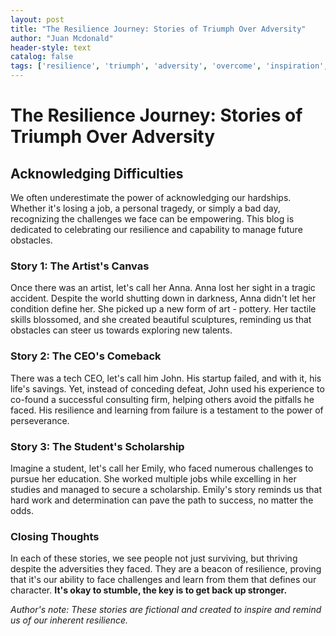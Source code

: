 ```yaml
---
layout: post
title: "The Resilience Journey: Stories of Triumph Over Adversity"
author: "Juan Mcdonald"
header-style: text
catalog: false
tags: ['resilience', 'triumph', 'adversity', 'overcome', 'inspiration', 'empowerment', 'perseverance']
---
```


# The Resilience Journey: Stories of Triumph Over Adversity  

## Acknowledging Difficulties  
We often underestimate the power of acknowledging our hardships. Whether it's losing a job, a personal tragedy, or simply a bad day, recognizing the challenges we face can be empowering. This blog is dedicated to celebrating our resilience and capability to manage future obstacles.  

### Story 1: The Artist's Canvas  
Once there was an artist, let's call her Anna. Anna lost her sight in a tragic accident. Despite the world shutting down in darkness, Anna didn't let her condition define her. She picked up a new form of art - pottery. Her tactile skills blossomed, and she created beautiful sculptures, reminding us that obstacles can steer us towards exploring new talents.  

### Story 2: The CEO's Comeback  
There was a tech CEO, let's call him John. His startup failed, and with it, his life's savings. Yet, instead of conceding defeat, John used his experience to co-found a successful consulting firm, helping others avoid the pitfalls he faced. His resilience and learning from failure is a testament to the power of perseverance.  

### Story 3: The Student's Scholarship  
Imagine a student, let's call her Emily, who faced numerous challenges to pursue her education. She worked multiple jobs while excelling in her studies and managed to secure a scholarship. Emily's story reminds us that hard work and determination can pave the path to success, no matter the odds.  

### Closing Thoughts  
In each of these stories, we see people not just surviving, but thriving despite the adversities they faced. They are a beacon of resilience, proving that it's our ability to face challenges and learn from them that defines our character. **It's okay to stumble, the key is to get back up stronger.**  

*Author's note: These stories are fictional and created to inspire and remind us of our inherent resilience.*  